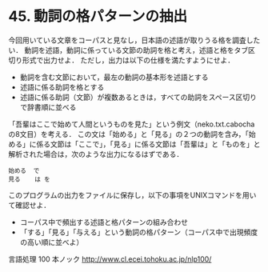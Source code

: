 # 45. 動詞の格パターンの抽出

今回用いている文章をコーパスと見なし，日本語の述語が取りうる格を調査したい． 動詞を述語，動詞に係っている文節の助詞を格と考え，述語と格をタブ区切り形式で出力せよ． ただし，出力は以下の仕様を満たすようにせよ．

* 動詞を含む文節において，最左の動詞の基本形を述語とする
* 述語に係る助詞を格とする
* 述語に係る助詞（文節）が複数あるときは，すべての助詞をスペース区切りで辞書順に並べる

「吾輩はここで始めて人間というものを見た」という例文（neko.txt.cabochaの8文目）を考える． この文は「始める」と「見る」の２つの動詞を含み，「始める」に係る文節は「ここで」，「見る」に係る文節は「吾輩は」と「ものを」と解析された場合は，次のような出力になるはずである．

```
始める  で
見る    は を
```

このプログラムの出力をファイルに保存し，以下の事項をUNIXコマンドを用いて確認せよ．

* コーパス中で頻出する述語と格パターンの組み合わせ
* 「する」「見る」「与える」という動詞の格パターン（コーパス中で出現頻度の高い順に並べよ）

言語処理 100 本ノック http://www.cl.ecei.tohoku.ac.jp/nlp100/
